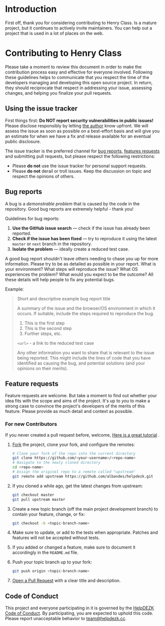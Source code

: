 # Introduction

First off, thank you for considering contributing to Henry Class. Is a mature project, but it continues to actively invite maintainers. You can help out a project that is used in a lot of places on the web.

# Contributing to Henry Class

Please take a moment to review this document in order to make the contribution process easy and effective for everyone involved.
Following these guidelines helps to communicate that you respect the time of the developers managing and developing this open source project. In return, they should reciprocate that respect in addressing your issue, assessing changes, and helping you finalize your pull requests.

## Using the issue tracker

First things first: **Do NOT report security vulnerabilities in public issues!** Please disclose responsibly by letting [the author](mailto:rogerio.albandes@helpdezk.cc?subject=Security) know upfront. We will assess the issue as soon as possible on a best-effort basis and will give you an estimate for when we have a fix and release available for an eventual public disclosure.

The issue tracker is the preferred channel for [bug reports](#bugs), [features requests](#features) and submitting pull requests, but please respect the following restrictions:

* Please **do not** use the issue tracker for personal support requests.
* Please **do not** derail or troll issues. Keep the discussion on topic and respect the opinions of others.

## Bug reports

A bug is a _demonstrable problem_ that is caused by the code in the repository.
Good bug reports are extremely helpful - thank you!

Guidelines for bug reports:

1. **Use the GitHub issue search** &mdash; check if the issue has already been reported.
2. **Check if the issue has been fixed** &mdash; try to reproduce it using the latest `master` or `next` branch in the repository.
3. **Isolate the problem** &mdash; ideally create a reduced test case.

A good bug report shouldn't leave others needing to chase you up for more information. Please try to be as detailed as possible in your report. What is your environment? What steps will reproduce the issue? What OS experiences the problem? What would you expect to be the outcome? All these details will help people to fix any potential bugs.

Example:

> Short and descriptive example bug report title
>
> A summary of the issue and the browser/OS environment in which it occurs. If suitable, include the steps required to reproduce the bug.
>
> 1. This is the first step
> 2. This is the second step
> 3. Further steps, etc.
>
> `<url>` - a link to the reduced test case
>
> Any other information you want to share that is relevant to the issue being reported. This might include the lines of code that you have identified as causing the bug, and potential solutions (and your opinions on their merits).

## Feature requests

Feature requests are welcome. But take a moment to find out whether your idea fits with the scope and aims of the project. It's up to *you* to make a strong case to convince the project's developers of the merits of this feature. Please provide as much detail and context as possible.

### For new Contributors

If you never created a pull request before, welcome, [Here is a great tutorial](https://egghead.io/series/how-to-contribute-to-an-open-source-project-on-github) .

1. [Fork](http://help.github.com/fork-a-repo/) the project, clone your fork, and configure the remotes:

   ```bash
   # Clone your fork of the repo into the current directory
   git clone https://github.com/<your-username>/<repo-name>
   # Navigate to the newly cloned directory
   cd <repo-name>
   # Assign the original repo to a remote called "upstream"
   git remote add upstream https://github.com/albandes/helpdezk.git
   ```

2. If you cloned a while ago, get the latest changes from upstream:

   ```bash
   git checkout master
   git pull upstream master
   ```

3. Create a new topic branch (off the main project development branch) to contain your feature, change, or fix:

   ```bash
   git checkout -b <topic-branch-name>
   ```

4. Make sure to update, or add to the tests when appropriate. Patches and features will not be accepted without tests.

5. If you added or changed a feature, make sure to document it accordingly in the `README.md` file.

6. Push your topic branch up to your fork:

   ```bash
   git push origin <topic-branch-name>
   ```

8. [Open a Pull Request](https://help.github.com/articles/using-pull-requests/) with a clear title and description.


## Code of Conduct

This project and everyone participating in it is governed by the [HelpDEZK Code of Conduct](CODE_OF_CONDUCT.md). By participating, you are expected to uphold this code. Please report unacceptable behavior to [team@helpdezk.cc](mailto:team@helpdezk.cc).
